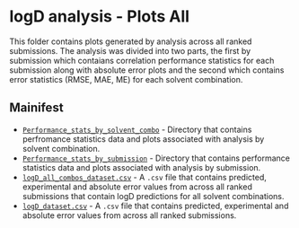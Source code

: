 # logD analysis - Plots All
This folder contains plots generated by analysis across all ranked submissions. The analysis was divided into two parts, the first by submission which contaians correlation performance statistics for each submission along with absolute error plots  and the second which contains error statistics (RMSE, MAE, ME) for each solvent combination.

## Mainifest

- [`Performance_stats_by_solvent_combo`](Performance_stats_by_solvent_combo/) - Directory that contains perfromance statistics data and plots associated with analysis by solvent combination.
- [`Performance_stats_by_submission`](Performance_stats_by_submission/) - Directory that contains performance statistics data and plots associated with analysis by submission.
- [`logD_all_combos_dataset.csv`](logD_all_combos_dataset.csv) - A `.csv` file that contains predicted, experimental and absolute error values from across all ranked submissions that contain logD predictions for all solvent combinations.
- [`logD_dataset.csv`](logD_dataset.csv) - A `.csv` file that contains predicted, experimental and absolute error values from across all ranked submissions.
